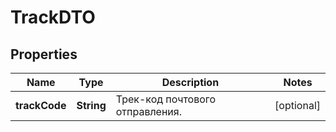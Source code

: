 

# TrackDTO

## Properties

Name | Type | Description | Notes
------------ | ------------- | ------------- | -------------
**trackCode** | **String** | Трек-код почтового отправления. |  [optional]





